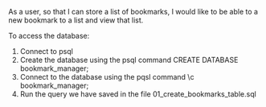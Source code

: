 As a user, so that I can store a list of bookmarks, I would like to be able to a new bookmark to a list and view that list.



To access the database:

1. Connect to psql
2. Create the database using the psql command CREATE DATABASE    bookmark_manager;
3. Connect to the database using the pqsl command \c bookmark_manager;
4. Run the query we have saved in the file 01_create_bookmarks_table.sql